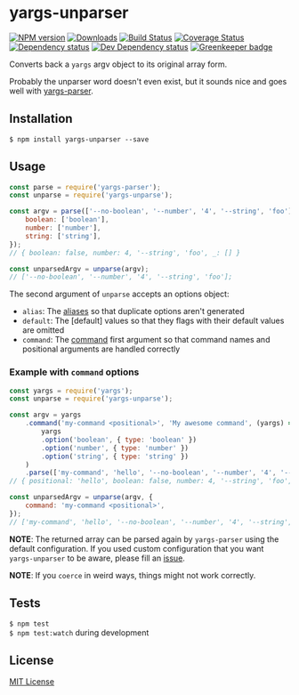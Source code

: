 # yargs-unparser

[![NPM version][npm-image]][npm-url] [![Downloads][downloads-image]][npm-url] [![Build Status][travis-image]][travis-url] [![Coverage Status][codecov-image]][codecov-url] [![Dependency status][david-dm-image]][david-dm-url] [![Dev Dependency status][david-dm-dev-image]][david-dm-dev-url] [![Greenkeeper badge][greenkeeper-image]][greenkeeper-url]

[npm-url]:https://npmjs.org/package/yargs-unparser
[npm-image]:http://img.shields.io/npm/v/yargs-unparser.svg
[downloads-image]:http://img.shields.io/npm/dm/yargs-unparser.svg
[travis-url]:https://travis-ci.org/moxystudio/yargs-unparser
[travis-image]:http://img.shields.io/travis/moxystudio/yargs-unparser/master.svg
[codecov-url]:https://codecov.io/gh/moxystudio/yargs-unparser
[codecov-image]:https://img.shields.io/codecov/c/github/moxystudio/yargs-unparser/master.svg
[david-dm-url]:https://david-dm.org/moxystudio/yargs-unparser
[david-dm-image]:https://img.shields.io/david/moxystudio/yargs-unparser.svg
[david-dm-dev-url]:https://david-dm.org/moxystudio/yargs-unparser?type=dev
[david-dm-dev-image]:https://img.shields.io/david/dev/moxystudio/yargs-unparser.svg
[greenkeeper-image]:https://badges.greenkeeper.io/moxystudio/yargs-unparser.svg
[greenkeeper-url]:https://greenkeeper.io

Converts back a `yargs` argv object to its original array form.

Probably the unparser word doesn't even exist, but it sounds nice and goes well with [yargs-parser](https://github.com/yargs/yargs-parser).


## Installation

`$ npm install yargs-unparser --save`


## Usage

```js
const parse = require('yargs-parser');
const unparse = require('yargs-unparse');

const argv = parse(['--no-boolean', '--number', '4', '--string', 'foo'], {
    boolean: ['boolean'],
    number: ['number'],
    string: ['string'],
});
// { boolean: false, number: 4, '--string', 'foo', _: [] }

const unparsedArgv = unparse(argv);
// ['--no-boolean', '--number', '4', '--string', 'foo'];
```

The second argument of `unparse` accepts an options object:

- `alias`: The [aliases](https://github.com/yargs/yargs-parser#requireyargs-parserargs-opts) so that duplicate options aren't generated
- `default`: The [default] values so that they flags with their default values are omitted
- `command`: The [command](https://github.com/yargs/yargs/blob/master/docs/advanced.md#commands) first argument so that command names and positional arguments are handled correctly

### Example with `command` options

```js
const yargs = require('yargs');
const unparse = require('yargs-unparse');

const argv = yargs
    .command('my-command <positional>', 'My awesome command', (yargs) =>
        yargs
        .option('boolean', { type: 'boolean' })
        .option('number', { type: 'number' })
        .option('string', { type: 'string' })
    )
    .parse(['my-command', 'hello', '--no-boolean', '--number', '4', '--string', 'foo']);
// { positional: 'hello', boolean: false, number: 4, '--string', 'foo', _: ['my-command'] }

const unparsedArgv = unparse(argv, {
    command: 'my-command <positional>',
});
// ['my-command', 'hello', '--no-boolean', '--number', '4', '--string', 'foo'];
```

**NOTE**: The returned array can be parsed again by `yargs-parser` using the default configuration. If you used custom configuration that you want `yargs-unparser` to be aware, please fill an [issue](https://github.com/moxystudio/yargs-unparser/issues).

**NOTE**: If you `coerce` in weird ways, things might not work correctly.


## Tests

`$ npm test`   
`$ npm test:watch` during development


## License

[MIT License](http://opensource.org/licenses/MIT)
